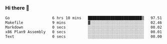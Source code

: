 ### Hi there 👋

<!--
**yeya24/yeya24** is a ✨ _special_ ✨ repository because its `README.md` (this file) appears on your GitHub profile.

Here are some ideas to get you started:

- 🔭 I’m currently working on ...
- 🌱 I’m currently learning ...
- 👯 I’m looking to collaborate on ...
- 🤔 I’m looking for help with ...
- 💬 Ask me about ...
- 📫 How to reach me: ...
- 😄 Pronouns: ...
- ⚡ Fun fact: ...
-->

<!--START_SECTION:waka-->

```txt
Go                   6 hrs 10 mins   ████████████████████████▒   97.51 %
Makefile             9 mins          ▓░░░░░░░░░░░░░░░░░░░░░░░░   02.46 %
Markdown             0 secs          ░░░░░░░░░░░░░░░░░░░░░░░░░   00.02 %
x86 Plan9 Assembly   0 secs          ░░░░░░░░░░░░░░░░░░░░░░░░░   00.01 %
Text                 0 secs          ░░░░░░░░░░░░░░░░░░░░░░░░░   00.00 %
```

<!--END_SECTION:waka-->
